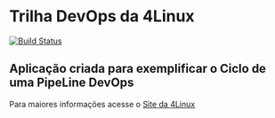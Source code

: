 # Trilha DevOps da 4Linux

<!-- Altere a Flag abaixo com sua URL do Travis -->
[![Build Status](https://travis-ci.org/alexandrefrp/DevOpsLab-HelloWorld.svg?branch=master)](https://travis-ci.org/alexandrefrp/DevOpsLab-HelloWorld)

## Aplicação criada para exemplificar o Ciclo de uma PipeLine DevOps


Para maiores informações acesse o [Site da 4Linux](https://www.4linux.com.br/cursos/devops)
